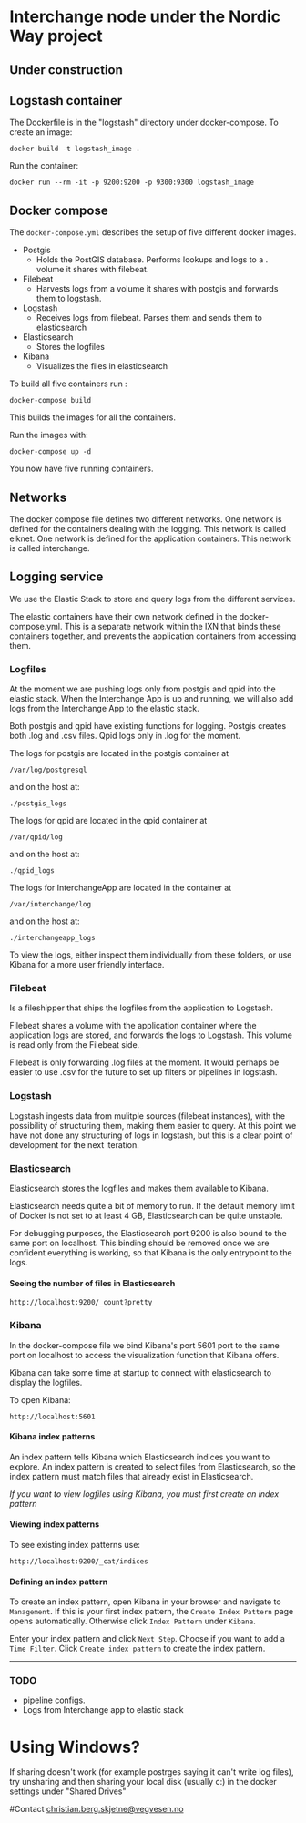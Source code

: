 Interchange node under the Nordic Way project
====
## Under construction 

## Logstash container

The Dockerfile is in the "logstash" directory under docker-compose.
To create an image:
```
docker build -t logstash_image .
```

Run the container:
```
docker run --rm -it -p 9200:9200 -p 9300:9300 logstash_image
```



## Docker compose

The ```docker-compose.yml``` describes the setup of
five different docker images.
 * Postgis
    * Holds the PostGIS database. Performs lookups and logs to a .
    volume it shares with filebeat.
 * Filebeat
    * Harvests logs from a volume it shares with postgis
    and forwards them to logstash.
 * Logstash 
    * Receives logs from filebeat. Parses them and sends them to 
    elasticsearch
 * Elasticsearch
    * Stores the logfiles
 * Kibana
    * Visualizes the files in elasticsearch

To build all five containers run : 

```
docker-compose build
```

This builds the images for all the containers.

Run the images with:
````
docker-compose up -d
````

You now have five running containers. 

## Networks
The docker compose file defines two different networks. One network is defined
for the containers dealing with the logging. This network is called elknet. 
One network is defined for the application containers. This network is called interchange. 

## Logging service

We use the Elastic Stack to store and query logs from the
different services. 

The elastic containers
have their own network defined in the docker-compose.yml. This is
a separate network within the IXN that binds these containers
together, and prevents the application containers from accessing
them.

### Logfiles

At the moment we are pushing logs only from postgis and qpid into the 
elastic stack. When the Interchange App is up and running, 
we will also add logs from the Interchange App to the elastic stack. 

Both postgis and qpid have existing functions for logging. 
Postgis creates both .log and .csv files. Qpid logs only in .log 
for the moment.



The logs for postgis are located in the postgis container at 
```
/var/log/postgresql
```

and on the host at: 
```
./postgis_logs
```

The logs for qpid are located in the qpid container at
```
/var/qpid/log
```

and on the host at:
```
./qpid_logs
```

The logs for InterchangeApp are located in the container at
```
/var/interchange/log
```

and on the host at: 
```
./interchangeapp_logs
```


To view the logs, either inspect them individually from these 
folders, or use Kibana for a more user friendly interface.

### Filebeat
Is a fileshipper that ships the logfiles from the application to Logstash. 

Filebeat shares a volume with the application container where the
application logs are stored, and forwards the logs to Logstash.
This volume is read only from the Filebeat side.

Filebeat is only
forwarding .log files at the moment. It would perhaps be easier
to use .csv for the future to set up filters or pipelines in 
logstash. 

### Logstash
Logstash ingests data from mulitple sources (filebeat instances), 
with the possibility of structuring them, making them easier to 
query. At this point we have not done any structuring of logs in 
logstash, but this is a clear point of development for the next
iteration. 

### Elasticsearch
Elasticsearch stores the logfiles and makes them available to Kibana.

Elasticsearch needs quite a bit of memory to run. If the default memory limit 
of Docker is not set to at least 4 GB, Elasticsearch can be quite unstable. 

For debugging purposes, the Elasticsearch port 9200 is also bound
to the same port on localhost. This binding should be removed once 
we are confident everything is working, so that Kibana is the 
only entrypoint to the logs.


#### Seeing the number of files in Elasticsearch
```
http://localhost:9200/_count?pretty
```


### Kibana
In the docker-compose file we bind Kibana's port 5601 port to the 
same port on localhost to access the visualization function 
that Kibana offers.

Kibana can take some time at startup to connect with elasticsearch
to display the logfiles.


To open Kibana:
```
http://localhost:5601
```

#### Kibana index patterns
An index pattern tells Kibana which Elasticsearch indices you
want to explore. An index pattern is created to select files
from Elasticsearch, so the index pattern must match files 
that already exist in Elasticsearch.

*If you want to view logfiles using Kibana, you must first create
an index pattern*

#### Viewing index patterns
To see existing index patterns use:
```
http://localhost:9200/_cat/indices
```

#### Defining an index pattern
To create an index pattern, open Kibana in your
browser and navigate to ```Management```. If this is your first
index pattern, the ```Create Index Pattern``` page opens automatically.
Otherwise click `Index Pattern` under `Kibana`. 

Enter your index pattern and click ```Next Step```. 
Choose if you want to add a ``Time Filter``. 
Click ``Create index pattern`` to create the index pattern.




---------------

### TODO
 * pipeline configs.
 * Logs from Interchange app to elastic stack

# Using Windows?

If sharing doesn't work (for example postrges saying it can't write log files),
try unsharing and then sharing your local disk (usually c:) in the docker settings under "Shared Drives"

#Contact 
christian.berg.skjetne@vegvesen.no
